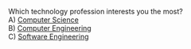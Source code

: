 Which technology profession interests you the most?    
A) [Computer Science](../technology/computer-science.md)    
B) [Computer Engineering](../technology/computer-engineering.md)    
C) [Software Engineering](../technology/software-engineering.md)    
